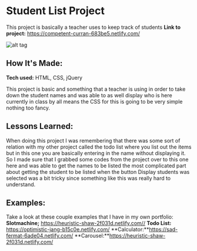# Student List Project
This project is basically a teacher uses to keep track of students
**Link to project:** https://competent-curran-683be5.netlify.com/

![alt tag](attendence.png)

## How It's Made:

**Tech used:** HTML, CSS, jQuery

This project is basic and something that a teacher is using in order to take down the student names and was able to as well display who is here currently in class by all means the CSS for this is going to be very simple nothing too fancy.

## Lessons Learned:

When doing this project I was remembering that there was some sort of relation with my other project called the todo list where you list out the items but in this one you are basically entering in the name without displaying it. So I made sure that I grabbed some codes from the project over to this one here and was able to get the names to be listed the most complicated part about getting the student to be listed when the button Display students was selected was a bit tricky since something like this was really hard to understand.

## Examples:
Take a look at these couple examples that I have in my own portfolio:
**Slotmachine;** https://heuristic-shaw-2f031d.netlify.com//
**Todo List:** https://optimistic-jang-b15c0e.netlify.com/
**Calculator:**https://sad-fermat-6ade04.netlify.com/ 
**Carousel:**https://heuristic-shaw-2f031d.netlify.com/
